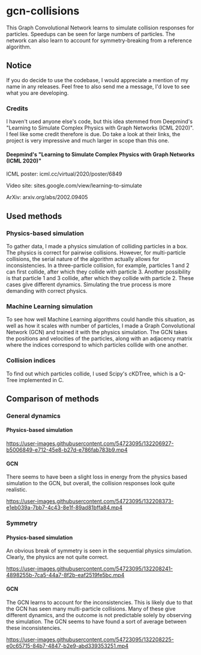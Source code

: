 # gcn-collisions
This Graph Convolutional Network learns to simulate collision responses for particles. Speedups can be seen for large numbers of particles. The network can also learn to account for symmetry-breaking from a reference algorithm.

## Notice

If you do decide to use the codebase, I would appreciate a mention of my name in any releases. Feel free to also send me a message, I'd love to see what you are developing.

### Credits
I haven't used anyone else's code, but this idea stemmed from Deepmind's "Learning to Simulate Complex Physics with Graph Networks (ICML 2020)". I feel like some credit therefore is due. Do take a look at their links, the project is very impressive and much larger in scope than this one.

#### Deepmind's "Learning to Simulate Complex Physics with Graph Networks (ICML 2020)"
ICML poster: icml.cc/virtual/2020/poster/6849

Video site: sites.google.com/view/learning-to-simulate

ArXiv: arxiv.org/abs/2002.09405

## Used methods

### Physics-based simulation
To gather data, I made a physics simulation of colliding particles in a box. The physics is correct for pairwise collisions. However, for multi-particle collisions, the serial nature of the algorithm actually allows for inconsistencies. In a three-particle collision, for example, particles 1 and 2 can first collide, after which they collide with particle 3. Another possibility is that particle 1 and 3 collide, after which they collide with particle 2. These cases give different dynamics. Simulating the true process is more demanding with correct physics.

### Machine Learning simulation
To see how well Machine Learning algorithms could handle this situation, as well as how it scales with number of particles, I made a Graph Convolutional Network (GCN) and trained it with the physics simulation. The GCN takes the positions and velocities of the particles, along with an adjacency matrix where the indices correspond to which particles collide with one another. 

### Collision indices
To find out which particles collide, I used Scipy's cKDTree, which is a Q-Tree implemented in C. 

## Comparison of methods

### General dynamics 

#### Physics-based simulation
https://user-images.githubusercontent.com/54723095/132206927-b5006849-e712-45e8-b27d-e786fab783b9.mp4

#### GCN 
There seems to have been a slight loss in energy from the physics based simulation to the GCN, but overall, the collision responses look quite realistic. 


https://user-images.githubusercontent.com/54723095/132208373-e1eb039a-7bb7-4c43-8e1f-89ad81bffa84.mp4



### Symmetry

#### Physics-based simulation
An obvious break of symmetry is seen in the sequential physics simulation. Clearly, the physics are not quite correct.


https://user-images.githubusercontent.com/54723095/132208241-4898255b-7ca5-44a7-8f2b-eaf2519fe5bc.mp4



#### GCN
The GCN learns to account for the inconsistencies. This is likely due to that the GCN has seen many multi-particle collisions. Many of these give different dynamics, and the outcome is not predictable solely by observing the simulation. The GCN seems to have found a sort of average between these inconsistencies. 


https://user-images.githubusercontent.com/54723095/132208225-e0c65715-84b7-4847-b2e9-abd339353251.mp4


